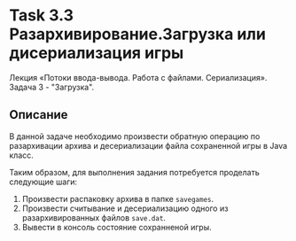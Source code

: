 # Task 3.3 Разархивирование.Загрузка или дисериализация игры
Лекция «Потоки ввода-вывода. Работа с файлами. Сериализация».  
Задача 3 - "Загрузка".   

## Описание
В данной задаче необходимо произвести обратную операцию по разархивации архива и десериализации файла сохраненной игры в Java класс.

Таким образом, для выполнения задания потребуется проделать следующие шаги:
1. Произвести распаковку архива в папке `savegames`.
2. Произвести считывание и десериализацию одного из разархивированных файлов `save.dat`.
3. Вывести в консоль состояние сохранненой игры.
